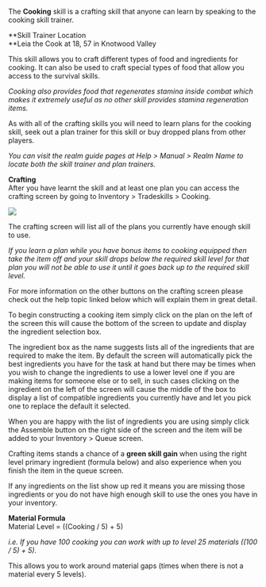 ---
---
The **Cooking** skill is a crafting skill that anyone can learn by speaking to the cooking skill trainer.

**Skill Trainer Location  
**Leia the Cook at 18, 57 in Knotwood Valley

This skill allows you to craft different types of food and ingredients for cooking. It can also be used to craft special types of food that allow you access to the survival skills.

_Cooking also provides food that regenerates stamina inside combat which makes it extremely useful as no other skill provides stamina regeneration items._

As with all of the crafting skills you will need to learn plans for the cooking skill, seek out a plan trainer for this skill or buy dropped plans from other players.

_You can visit the realm guide pages at Help > Manual > Realm Name to locate both the skill trainer and plan trainers._

**Crafting**  
After you have learnt the skill and at least one plan you can access the crafting screen by going to Inventory > Tradeskills > Cooking.

[![](https://lohcdn.com/images/t_cooking.jpg)](https://lohcdn.com/images/cooking.jpg)

The crafting screen will list all of the plans you currently have enough skill to use.

_If you learn a plan while you have bonus items to cooking equipped then take the item off and your skill drops below the required skill level for that plan you will not be able to use it until it goes back up to the required skill level._

For more information on the other buttons on the crafting screen please check out the help topic linked below which will explain them in great detail.

To begin constructing a cooking item simply click on the plan on the left of the screen this will cause the bottom of the screen to update and display the ingredient selection box.

The ingredient box as the name suggests lists all of the ingredients that are required to make the item. By default the screen will automatically pick the best ingredients you have for the task at hand but there may be times when you wish to change the ingredients to use a lower level one if you are making items for someone else or to sell, in such cases clicking on the ingredient on the left of the screen will cause the middle of the box to display a list of compatible ingredients you currently have and let you pick one to replace the default it selected.

When you are happy with the list of ingredients you are using simply click the Assemble button on the right side of the screen and the item will be added to your Inventory > Queue screen.

Crafting items stands a chance of a **green skill gain** when using the right level primary ingredient (formula below) and also experience when you finish the item in the queue screen.

If any ingredients on the list show up red it means you are missing those ingredients or you do not have high enough skill to use the ones you have in your inventory.

**Material Formula**  
Material Level = ((Cooking / 5) + 5)

_i.e. If you have 100 cooking you can work with up to level 25 materials ((100 / 5) + 5)._

This allows you to work around material gaps (times when there is not a material every 5 levels).